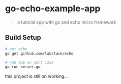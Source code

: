 # go-echo-example-app

> a tutorial app with go and echo micro framework

## Build Setup

``` bash
# get echo
go get github.com/labstack/echo

# run app on port 1323
go run server.go
```

this project is still on working... 